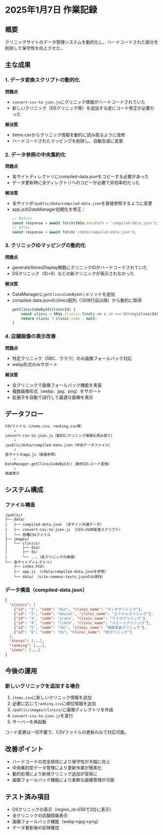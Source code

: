# 2025年1月7日 作業記録

## 概要
クリニックサイトのデータ管理システムを動的化し、ハードコードされた部分を削除して保守性を向上させた。

## 主な成果

### 1. データ変換スクリプトの動的化
**問題点**
- `convert-csv-to-json.js`にクリニック情報がハードコードされていた
- 新しいクリニック（DSクリニック等）を追加する度にコード修正が必要だった

**解決策**
- items.csvからクリニック情報を動的に読み取るように改修
- ハードコードされたマッピングを削除し、自動生成に変更

### 2. データ参照の中央集約化
**問題点**
- 各サイトディレクトリにcompiled-data.jsonをコピーする必要があった
- データ更新時に全ディレクトリへのコピーが必要で非効率的だった

**解決策**
- 全サイトが`/public/data/compiled-data.json`を直接参照するように変更
- app.jsのDataManager初期化を修正：
  ```javascript
  // Before
  const response = await fetch(this.dataPath + 'compiled-data.json');
  // After  
  const response = await fetch('/data/compiled-data.json');
  ```

### 3. クリニックIDマッピングの動的化
**問題点**
- generateStoresDisplay関数にクリニックIDがハードコードされていた
- DSクリニック（ID=6）などの新クリニックが表示されなかった

**解決策**
- DataManagerに`getClinicCodeById()`メソッドを追加
- compiled-data.jsonのclinics配列（1208行目以降）から動的に取得
  ```javascript
  getClinicCodeById(clinicId) {
      const clinic = this.clinics.find(c => c.id === String(clinicId));
      return clinic ? clinic.code : null;
  }
  ```

### 4. 店舗画像の表示改善
**問題点**
- 特定クリニック（SBC、ウララ）のみ画像フォールバック対応
- webp形式のみサポート

**解決策**
- 全クリニックで画像フォールバック機能を実装
- 複数画像形式（webp、jpg、png）をサポート
- 拡張子を自動で試行して最適な画像を表示

## データフロー

```
CSVファイル（items.csv、ranking.csv等）
    ↓
convert-csv-to-json.js（動的にクリニック情報を読み取り）
    ↓
/public/data/compiled-data.json（中央データファイル）
    ↓
各サイトのapp.js（直接参照）
    ↓
DataManager.getClinicCodeById()（動的ID→コード変換）
    ↓
画面表示
```

## システム構成

### ファイル構造
```
/public/
├── data/
│   ├── compiled-data.json （全サイト共通データ）
│   ├── convert-csv-to-json.js （CSV→JSON変換スクリプト）
│   └── 各種CSVファイル
├── images/
│   └── clinics/
│       ├── dio/
│       ├── ds/
│       └── ...（各クリニックの画像）
└── 各サイトディレクトリ/
    ├── index.html
    ├── app.js （/data/compiled-data.jsonを参照）
    └── data/ （site-common-texts.jsonのみ保持）
```

### データ構造（compiled-data.json）
```json
{
  "clinics": [
    {"id": "1", "code": "dio", "clinic_name": "ディオクリニック"},
    {"id": "2", "code": "eminal", "clinic_name": "エミナルクリニック"},
    {"id": "3", "code": "urara", "clinic_name": "ウララクリニック"},
    {"id": "4", "code": "lieto", "clinic_name": "リエートクリニック"},
    {"id": "5", "code": "sbc", "clinic_name": "湘南美容クリニック"},
    {"id": "6", "code": "ds", "clinic_name": "DSクリニック"}
  ],
  "stores": [...],
  "ranking": [...],
  "items": [...]
}
```

## 今後の運用

### 新しいクリニックを追加する場合
1. `items.csv`に新しいクリニック情報を追加
2. 必要に応じて`ranking.csv`に順位情報を追加
3. `/public/images/clinics/`に画像ディレクトリを作成
4. `convert-csv-to-json.js`を実行
5. サーバーを再起動

コード変更は一切不要で、CSVファイルの更新のみで対応可能。

## 改善ポイント
- ハードコードの完全排除により保守性が大幅に向上
- 中央集約型データ管理により更新作業が簡素化
- 動的処理により新規クリニック追加が容易に
- 画像フォールバック機能により柔軟な画像管理が可能

## テスト済み項目
- DSクリニックの表示（region_id=056で2位に表示）
- 全クリニックの店舗情報表示
- 画像フォールバック機能（webp→jpg→png）
- データ更新後の反映確認